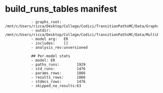 # build_runs_tables manifest

                - graphs_root: /mnt/c/Users/ricca/Desktop/College/Codici/TransitionPathsMC/Data/Graphs
                - outdir:      /mnt/c/Users/ricca/Desktop/College/Codici/TransitionPathsMC/Data/MultiPathsMC
                - model arg:   ER
                - includes:    []
                - analysis_rev:unversioned

                ## Per-model stats
                - model: ER
                - paths_runs:        1929
                - std_runs:          1476
                - params_rows:       1866
                - results_rows:      1866
                - stdmcs_rows:       1476
                - skipped_no_results:63

                